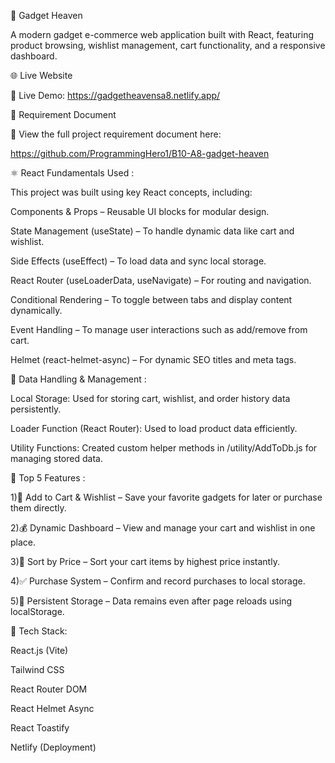 🚀 Gadget Heaven

A modern gadget e-commerce web application built with React, featuring product browsing, wishlist management, cart functionality, and a responsive dashboard.

🌐 Live Website

🔗 Live Demo: https://gadgetheavensa8.netlify.app/

📄 Requirement Document

📎 View the full project requirement document here:

https://github.com/ProgrammingHero1/B10-A8-gadget-heaven



⚛️ React Fundamentals Used :

This project was built using key React concepts, including:

Components & Props – Reusable UI blocks for modular design.

State Management (useState) – To handle dynamic data like cart and wishlist.

Side Effects (useEffect) – To load data and sync local storage.

React Router (useLoaderData, useNavigate) – For routing and navigation.

Conditional Rendering – To toggle between tabs and display content dynamically.

Event Handling – To manage user interactions such as add/remove from cart.

Helmet (react-helmet-async) – For dynamic SEO titles and meta tags.



💾 Data Handling & Management : 

Local Storage: Used for storing cart, wishlist, and order history data persistently.

Loader Function (React Router): Used to load product data efficiently.

Utility Functions: Created custom helper methods in /utility/AddToDb.js for managing stored data.



🌟 Top 5 Features : 

1)🛒 Add to Cart & Wishlist – Save your favorite gadgets for later or purchase them directly.

2)💰 Dynamic Dashboard – View and manage your cart and wishlist in one place.

3)🔀 Sort by Price – Sort your cart items by highest price instantly.

4)✅ Purchase System – Confirm and record purchases to local storage.

5)🧠 Persistent Storage – Data remains even after page reloads using localStorage.



🧩 Tech Stack: 

React.js (Vite)

Tailwind CSS

React Router DOM

React Helmet Async

React Toastify

Netlify (Deployment)